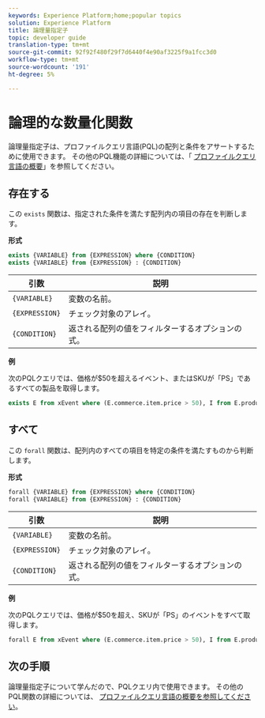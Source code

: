 ```yaml
---
keywords: Experience Platform;home;popular topics
solution: Experience Platform
title: 論理量指定子
topic: developer guide
translation-type: tm+mt
source-git-commit: 92f92f480f29f7d6440f4e90af3225f9a1fcc3d0
workflow-type: tm+mt
source-wordcount: '191'
ht-degree: 5%

---
```



# 論理的な数量化関数

論理量指定子は、プロファイルクエリ言語(PQL)の配列と条件をアサートするために使用できます。 その他のPQL機能の詳細については、「 [プロファイルクエリ言語の概要](./overview.md)」を参照してください。

## 存在する

この `exists` 関数は、指定された条件を満たす配列内の項目の存在を判断します。

**形式**

```sql
exists {VARIABLE} from {EXPRESSION} where {CONDITION}
exists {VARIABLE} from {EXPRESSION} : {CONDITION}
```

| 引数 | 説明 |
| ---------- | ----------- |
| `{VARIABLE}` | 変数の名前。 |
| `{EXPRESSION}` | チェック対象のアレイ。 |
| `{CONDITION}` | 返される配列の値をフィルターするオプションの式。 |

**例**

次のPQLクエリでは、価格が$50を超えるイベント、またはSKUが「PS」であるすべての製品を取得します。

```sql
exists E from xEvent where (E.commerce.item.price > 50), I from E.productListItems where I.SKU = "PS"
```

## すべて

この `forall` 関数は、配列内のすべての項目を特定の条件を満たすものから判断します。

**形式**

```sql
forall {VARIABLE} from {EXPRESSION} where {CONDITION}
forall {VARIABLE} from {EXPRESSION} : {CONDITION}
```

| 引数 | 説明 |
| ---------- | ----------- |
| `{VARIABLE}` | 変数の名前。 |
| `{EXPRESSION}` | チェック対象のアレイ。 |
| `{CONDITION}` | 返される配列の値をフィルターするオプションの式。 |

**例**

次のPQLクエリでは、価格が$50を超え、SKUが「PS」のイベントをすべて取得します。

```sql
forall E from xEvent where (E.commerce.item.price > 50), I from E.productListItems where I.SKU = "PS"
```

## 次の手順

論理量指定子について学んだので、PQLクエリ内で使用できます。 その他のPQL関数の詳細については、 [プロファイルクエリ言語の概要を参照してください](./overview.md)。
